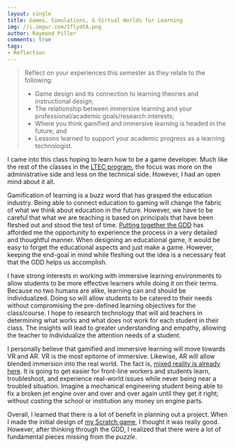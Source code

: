 ```yaml
---
layout: single
title: Games, Simulations, & Virtual Worlds for Learning
img: //i.imgur.com/1flydtA.png
author: Raymond Piller
comments: true
tags:
- Reflection
---
```

> Reflect on your experiences this semester as they relate to the following:
>
> - Game design and its connection to learning theories and instructional design;
> - The relationship between immersive learning and your professional/academic goals/research interests;
> - Where you think gamified and immersive learning is headed in the future; and
> - Lessons learned to support your academic progress as a learning technologist.

I came into this class hoping to learn how to be a game developer.
Much like the rest of the classes in the [LTEC program](https://lt.unt.edu/masters), the focus was more on the administrative side and less on the technical side.
However, I had an open mind about it all.

Gamification of learning is a buzz word that has grasped the education industry.
Being able to connect education to gaming will change the fabric of what we think about education in the future.
However, we have to be careful that what we are teaching is based on principals that have been fleshed out and stood the test of time.
[Putting together the GDD](/2019/05/27/creating-the-roadmap/) has afforded me the opportunity to experience the process in a very detailed and thoughtful manner.
When designing an educational game, it would be easy to forget the educational aspects and just make a game.
However, keeping the end-goal in mind while fleshing out the idea is a necessary feat that the GDD helps us accomplish.

I have strong interests in working with immersive learning environments to allow students to be more effective learners while doing it on their terms.
Because no two humans are alike, learning can and should be individualized.
Doing so will allow students to be catered to their needs without compromising the pre-defined learning objectives for the class/course.
I hope to research technology that will aid teachers in determining what works and what does not work for each student in their class.
The insights will lead to greater understanding and empathy, allowing the teacher to individualize the attention needs of a student.

I personally believe that gamified and immersive learning will move towards VR and AR.
VR is the most epitome of immersive.
Likewise, AR will allow blended immersion into the real world.
The fact is, [mixed reality is already here](https://youtu.be/6lxGU66w0NM).
It is going to get easier for front-line workers and students learn, troubleshoot, and experience real-world issues while never being near a troubled situation.
Imagine a mechanical engineering student being able to fix a broken jet engine over and over and over again until they get it right; without costing the school or institution any money on engine parts.

Overall, I learned that there is a lot of benefit in planning out a project.
When I made the initial design of [my Scratch game](https://scratch.mit.edu/projects/313022347), I thought it was really good.
However, after thinking through the GDD, I realized that there were a lot of fundamental pieces missing from the *puzzle*.